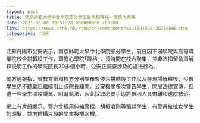 ```yaml
---
layout: post
title: 南京師範大學中北學院部分學生憂學校降格一度校內聚集
date: 2021-06-08 19:51:28.000000000 +08:00
link: https://news.rthk.hk/rthk/ch/component/k2/1594920-20210608.htm
categories: rthk
---
```


江蘇丹陽市公安表示，南京師範大學中北學院部分學生，前日因不滿學院與高等職業院校合拼轉設工作，即擔心學院｢降格｣，長時間在校內聚集，並非法扣留負責解釋説明工作的學院院長30多個小時，公安正調查涉及的違法行為。

警方通報指，省教育廳和校方分別宣布暫停合拼轉設工作以及在現場解釋後，少數學生仍不聽勸阻繼續阻止該院長離開。公安機關多次警告學生，開展法律宣傳，但遭一些學生圍攻謾駡、阻礙執法，因此採取必要手段將被困人員帶離和送院救治。

網上有片段顯示，警方曾經用伸縮警棍、胡椒噴劑等驅趕學生，有警員拉扯女學生的頭髮，並向拍攝片段的學生投擲水樽。
